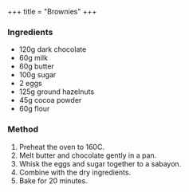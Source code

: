 +++
title = "Brownies"
+++

### Ingredients

- 120g dark chocolate
- 60g milk
- 60g butter
- 100g sugar
- 2 eggs
- 125g ground hazelnuts
- 45g cocoa powder
- 60g flour

### Method

1. Preheat the oven to 160C.
2. Melt butter and chocolate gently in a pan.
3. Whisk the eggs and sugar together to a sabayon.
4. Combine with the dry ingredients.
5. Bake for 20 minutes.
